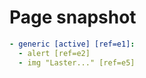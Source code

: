 # Page snapshot

```yaml
- generic [active] [ref=e1]:
  - alert [ref=e2]
  - img "Laster..." [ref=e5]
```